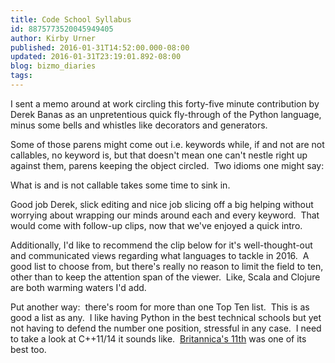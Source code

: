 ```yaml
---
title: Code School Syllabus
id: 8875773520045949405
author: Kirby Urner
published: 2016-01-31T14:52:00.000-08:00
updated: 2016-01-31T23:19:01.892-08:00
blog: bizmo_diaries
tags: 
---
```


I sent a memo around at work circling this forty-five minute contribution by Derek Banas as an unpretentious quick fly-through of the Python language, minus some bells and whistles like decorators and generators.

Some of those parens might come out i.e. keywords while, if and not are not callables, no keyword is, but that doesn't mean one can't nestle right up against them, parens keeping the object circled.  Two idioms one might say:

[](https://www.flickr.com/photos/kirbyurner/24379144969/in/dateposted-public/)

What is and is not callable takes some time to sink in.

Good job Derek, slick editing and nice job slicing off a big helping without worrying about wrapping our minds around each and every keyword.  That would come with follow-up clips, now that we've enjoyed a quick intro.

Additionally, I'd like to recommend the clip below for it's well-thought-out and communicated views regarding what languages to tackle in 2016.  A good list to choose from, but there's really no reason to limit the field to ten, other than to keep the attention span of the viewer.  Like, Scala and Clojure are both warming waters I'd add.

Put another way:  there's room for more than one Top Ten list.  This is as good a list as any.  I like having Python in the best technical schools but yet not having to defend the number one position, stressful in any case.  I need to take a look at C++11/14 it sounds like.  [Britannica's 11th](http://www.theguardian.com/books/booksblog/2012/apr/10/encyclopedia-britannica-11th-edition) was one of its best too.